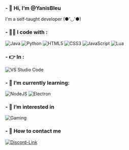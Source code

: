 ### - 👋 Hi, I’m @YanisBleu

I'm a self-taught developer (●'◡'●)


<h3> - 👨‍💻 I code with :</h3>
<p>
  <img alt="Java" src="https://img.shields.io/badge/Java-ED8B00?style=for-the-badge&logo=java&logoColor=white">
  <img alt="Python" src="https://img.shields.io/badge/Python-3776AB?style=for-the-badge&logo=python&logoColor=white">
  <img alt="HTML5" src="https://img.shields.io/badge/HTML5-E34F26?style=for-the-badge&logo=html5&logoColor=white">
  <img alt="CSS3" src="https://img.shields.io/badge/CSS3-1572B6?style=for-the-badge&logo=css3&logoColor=white">
  <img alt="JavaScript" src="https://img.shields.io/badge/JavaScript-F6EA23?style=for-the-badge&logo=javascript&logoColor=white">
  <img alt="Lua" src="https://img.shields.io/badge/Lua-2B2E3A?style=for-the-badge&logo=lua&logoColor=white">
</p>
<h3> - 👉 In : </h3>
 <p>
  <img alt="VS Studio Code" src="https://img.shields.io/badge/Visual_Studio_Code-0078D4?style=for-the-badge&logo=visual%20studio%20code&logoColor=white"> 
</p>


<h3> - 🌱 I’m currently learning:</h3>
<p>
   <img alt="NodeJS" src="https://img.shields.io/badge/Node.js-339933?style=for-the-badge&logo=nodedotjs&logoColor=white">
   <img alt="Electron" src="https://img.shields.io/badge/Electron-2B2E3A?style=for-the-badge&logo=electron&logoColor=white">
</p>

<h3> - 👀 I’m interested in  </h3>
<p>
  <img alt="Gaming" src="https://img.shields.io/badge/Gaming-3776AB?style=for-the-badge&logo=Gaming&logoColor=white">
 </p>
 
 <h3> - 👾 How to contact me </h3>
 
 [![Discord-Link](https://img.shields.io/badge/YanisBleu/7789-5865F2?style=for-the-badge&logo=discord&logoColor=white)](https://discord.com/YanisBleu)
 

